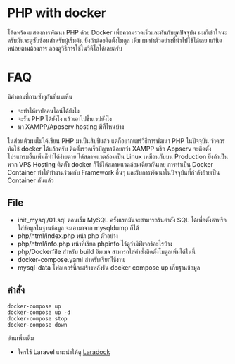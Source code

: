 # PHP with docker
โค้ดพร้อมแสดงการพัฒนา PHP ด้วย Docker เพื่อความรวดเร็วและทันกับยุคปัจจุบัน 
ผมก็เข้าใจนะครับมันจะดูซับซ้อนสำหรับผู้เริ่มต้น ยิ่งถ้าต้องติดตั้งโมดูล เพิ่ม ผมทำตัวอย่างที่นำไปใช้ได้เลย แก้นิดหน่อยตามต้องการ ลองดูวิธีการใช้ในวีดีโอได้เลยครับ 

# FAQ
มีคำถามที่ถามซ้ำๆกันที่ผมเห็น 
- จะทำให้เวปออนไลน์ได้ยังไง 
- จะรัน PHP ได้ยังไง แล้วเอาไปขึ้นเวปยังไง 
- หา XAMPP/Appserv hosting มีที่ไหนบ้าง

ในส่วนตัวผมไม่ได้เขียน PHP มาเป็นสิบปีแล้ว แต่ก็อยากแชร์วิธีการพัฒนา 
PHP ในปัจจุบัน ว่าควรหัดใช้ docker ได้แล้วครับ ติดตั้งรวดเร็วปัญหาน้อยกว่า XAMPP หรือ Appserv จะติดตั้งโปรแกรมอื่นเพิ่มก็ทำได้ง่ายดาย ได้สภาพแวดล้อมเป็น Linux เหมือนกับบน Production ยิ่งถ้าเป็นพวก VPS Hosting ติดตั้ง docker ก็ใช้ได้สภาพแวดล้อมเดียวกันเลย การทำเป็น Docker Container ทำให้ทำงานร่วมกับ Framework อื่นๆ และรับการพัฒนาในปัจจุบันที่กำลังย้ายเป็น Container กันแล้ว 

## File
- init_mysql/01.sql ตอนเริ่ม MySQL ครั้งแรกมันจะสามารถรันคำสั่ง SQL ได้เพื่อตั้งค่าหรือใส่ข้อมูลในฐานข้อมูล จะเอามาจาก mysqldump ก็ได้
- php/html/index.php หน้า php ตัวอย่าง
- php/html/info.php หน้าที่เรียก phpinfo ไว้ดูว่ามีฟีเจอร์อะไรบ้าง
- php/Dockerfile สำหรับ build อิมเมจ สามารถใส่คำสั่งติดตั้งโมดูลเพิ่มได้ในนี้ 
- docker-compose.yaml สำหรับเรียกใช้งาน
- mysql-data โฟลเดอร์นี้จะสร้างหลังรัน docker compose up เก็บฐานข้อมูล

## คำสั่ง
```
docker-compose up
docker-compose up -d
docker-compose stop
docker-compose down
```

อ่านเพิ่มเติม
- ใครใช้ Laravel แนะนำให้ดู [Laradock](https://laradock.io/)
